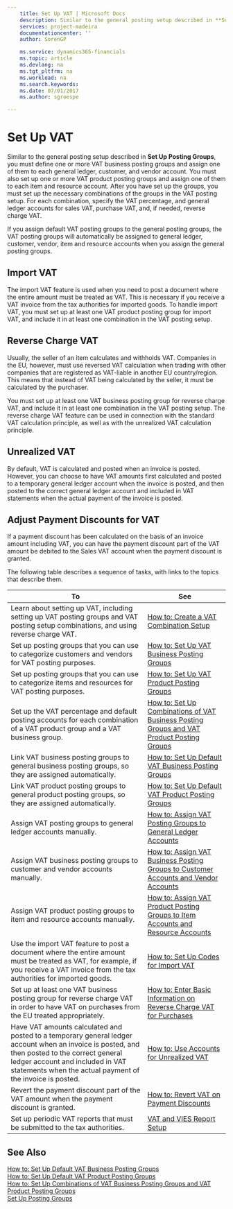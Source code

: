 ```yaml
---
    title: Set Up VAT | Microsoft Docs
    description: Similar to the general posting setup described in **Set Up Posting Groups**, you must define one or more VAT business posting groups and assign one of them to each general ledger, customer, and vendor account. You must also set up one or more VAT product posting groups and assign one of them to each item and resource account. After you have set up the groups, you must set up the necessary combinations of the groups in the VAT posting setup. For each combination, specify the VAT percentage, and general ledger accounts for sales VAT, purchase VAT, and, if needed, reverse charge VAT.
    services: project-madeira
    documentationcenter: ''
    author: SorenGP

    ms.service: dynamics365-financials
    ms.topic: article
    ms.devlang: na
    ms.tgt_pltfrm: na
    ms.workload: na
    ms.search.keywords:
    ms.date: 07/01/2017
    ms.author: sgroespe

---
```

# Set Up VAT
Similar to the general posting setup described in **Set Up Posting Groups**, you must define one or more VAT business posting groups and assign one of them to each general ledger, customer, and vendor account. You must also set up one or more VAT product posting groups and assign one of them to each item and resource account. After you have set up the groups, you must set up the necessary combinations of the groups in the VAT posting setup. For each combination, specify the VAT percentage, and general ledger accounts for sales VAT, purchase VAT, and, if needed, reverse charge VAT.  
  
 If you assign default VAT posting groups to the general posting groups, the VAT posting groups will automatically be assigned to general ledger, customer, vendor, item and resource accounts when you assign the general posting groups.  
  
## Import VAT  
 The import VAT feature is used when you need to post a document where the entire amount must be treated as VAT. This is necessary if you receive a VAT invoice from the tax authorities for imported goods. To handle import VAT, you must set up at least one VAT product posting group for import VAT, and include it in at least one combination in the VAT posting setup.  
  
## Reverse Charge VAT  
 Usually, the seller of an item calculates and withholds VAT. Companies in the EU, however, must use reversed VAT calculation when trading with other companies that are registered as VAT-liable in another EU country/region. This means that instead of VAT being calculated by the seller, it must be calculated by the purchaser.  
  
 You must set up at least one VAT business posting group for reverse charge VAT, and include it in at least one combination in the VAT posting setup. The reverse charge VAT feature can be used in connection with the standard VAT calculation principle, as well as with the unrealized VAT calculation principle.  
  
## Unrealized VAT  
 By default, VAT is calculated and posted when an invoice is posted. However, you can choose to have VAT amounts first calculated and posted to a temporary general ledger account when the invoice is posted, and then posted to the correct general ledger account and included in VAT statements when the actual payment of the invoice is posted.  
  
## Adjust Payment Discounts for VAT  
 If a payment discount has been calculated on the basis of an invoice amount including VAT, you can have the payment discount part of the VAT amount be debited to the Sales VAT account when the payment discount is granted.  
  
 The following table describes a sequence of tasks, with links to the topics that describe them.   
  
|**To**|**See**|  
|------------|-------------|  
|Learn about setting up VAT, including setting up VAT posting groups and VAT posting setup combinations, and using reverse charge VAT.|[How to: Create a VAT Combination Setup](../how-to-create-a-vat-combination-setup.md)|  
|Set up posting groups that you can use to categorize customers and vendors for VAT posting purposes.|[How to: Set Up VAT Business Posting Groups](../how-to-set-up-vat-business-posting-groups.md)|  
|Set up posting groups that you can use to categorize items and resources for VAT posting purposes.|[How to: Set Up VAT Product Posting Groups](../how-to-set-up-vat-product-posting-groups.md)|  
|Set up the VAT percentage and default posting accounts for each combination of a VAT product group and a VAT business group.|[How to: Set Up Combinations of VAT Business Posting Groups and VAT Product Posting Groups](../how-to-set-up-combinations-of-vat-business-posting-groups-and-vat-product-posting-groups.md)|  
|Link VAT business posting groups to general business posting groups, so they are assigned automatically.|[How to: Set Up Default VAT Business Posting Groups](../how-to-set-up-default-vat-business-posting-groups.md)|  
|Link VAT product posting groups to general product posting groups, so they are assigned automatically.|[How to: Set Up Default VAT Product Posting Groups](../how-to-set-up-default-vat-product-posting-groups.md)|  
|Assign VAT posting groups to general ledger accounts manually.|[How to: Assign VAT Posting Groups to General Ledger Accounts](../how-to-assign-vat-posting-groups-to-general-ledger-accounts.md)|  
|Assign VAT business posting groups to customer and vendor accounts manually.|[How to: Assign VAT Business Posting Groups to Customer Accounts and Vendor Accounts](../how-to-assign-vat-business-posting-groups-to-customer-accounts-and-vendor-accounts.md)|  
|Assign VAT product posting groups to item and resource accounts manually.|[How to: Assign VAT Product Posting Groups to Item Accounts and Resource Accounts](../how-to-assign-vat-product-posting-groups-to-item-accounts-and-resource-accounts.md)|  
|Use the import VAT feature to post a document where the entire amount must be treated as VAT, for example, if you receive a VAT invoice from the tax authorities for imported goods.|[How to: Set Up Codes for Import VAT](../how-to-set-up-codes-for-import-vat.md)|  
|Set up at least one VAT business posting group for reverse charge VAT in order to have VAT on purchases from the EU treated appropriately.|[How to: Enter Basic Information on Reverse Charge VAT for Purchases](../how-to-enter-basic-information-on-reverse-charge-vat-for-purchases.md)|  
|Have VAT amounts calculated and posted to a temporary general ledger account when an invoice is posted, and then posted to the correct general ledger account and included in VAT statements when the actual payment of the invoice is posted.|[How to: Use Accounts for Unrealized VAT](../how-to-use-accounts-for-unrealized-vat.md)|  
|Revert the payment discount part of the VAT amount when the payment discount is granted.|[How to: Revert VAT on Payment Discounts](../how-to-revert-vat-on-payment-discounts.md)|  
|Set up periodic VAT reports that must be submitted to the tax authorities.|[VAT and VIES Report Setup](../vat-and-vies-report-setup.md)|  
  
## See Also  
 [How to: Set Up Default VAT Business Posting Groups](../how-to-set-up-default-vat-business-posting-groups.md)   
 [How to: Set Up Default VAT Product Posting Groups](../how-to-set-up-default-vat-product-posting-groups.md)   
 [How to: Set Up Combinations of VAT Business Posting Groups and VAT Product Posting Groups](../how-to-set-up-combinations-of-vat-business-posting-groups-and-vat-product-posting-groups.md)   
 [Set Up Posting Groups](../set-up-posting-groups.md)